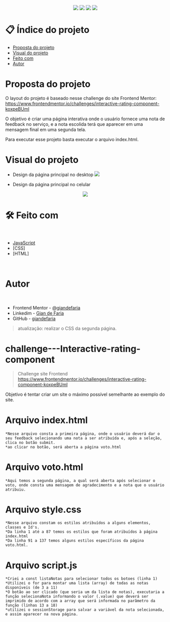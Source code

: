 <p align="center">
  <image
  src="https://img.shields.io/github/languages/count/giandefaria/challeng-interactive-card-details-form-main"
  />
  <image
  src="https://img.shields.io/github/languages/top/giandefaria/challeng-interactive-card-details-form-main"
  />
  <image
  src="https://img.shields.io/github/last-commit/giandefaria/challeng-interactive-card-details-form-main"
  />
  <image
  src="https://img.shields.io/github/watchers/giandefaria/challeng-interactive-card-details-form-main"
  />
</p>

# 📋 Índice do projeto


- [Proposta do projeto](#id01)
- [Visual do projeto](#id04)
- [Feito com](#id05)
- [Autor](#id07)

# Proposta do projeto <a name="id01"></a>

O layout do projeto é baseado nesse challenge do site Frontend Mentor: https://www.frontendmentor.io/challenges/interactive-rating-component-koxpeBUmI


O objetivo é criar uma página interativa onde o usuário fornece uma nota de feedback no serviço, e a nota escolida terá que aparecer em uma mensagem final em uma segunda tela.

Para executar esse projeto basta executar o arquivo index.html.


# Visual do projeto <a name="id04"></a>

<p align="center">

* Design da página principal no desktop
<image
src="./images/desktop-view.png"
/>

</p>

<p align="center">

* Design da página principal no celular
<div align="center">
  <image
  src="./images/mobile-view.png"
  />
</div>

</p>

# 🛠 Feito com <a name="id05"></a>

<br />

- [JavaScript](https://www.ecma-international.org/publications-and-standards/standards/ecma-262/)
- [CSS]
- [HTML]

<br />


# Autor <a name="id07"></a>

<br />

- Frontend Mentor - [@giandefaria](https://www.frontendmentor.io/profile/giandefaria)
- Linkedim - [Gian de Faria](www.linkedin.com/in/gianfaria)
- GitHub - [giandefaria](https://github.com/giandefaria)



>atualização: realizar o CSS da segunda página. 
# challenge---Interactive-rating-component
> Challenge site Frontend https://www.frontendmentor.io/challenges/interactive-rating-component-koxpeBUmI

Objetivo é tentar criar um site o máximo possível semelhante ao exemplo do site. 
# Arquivo index.html
    *Nesse arquivo consta a primeira página, onde o usuário deverá dar o seu feedback selecionando uma nota a ser atribuída e, após a seleção, clica no botão submit. 
    *ao clicar no botão, será aberta a página voto.html

# Arquivo voto.html
    *Aqui temos a segunda página, a qual será aberta após selecionar o voto, onde consta uma mensagem de agradecimento e a nota que o usuário atribuiu.

# Arquivo style.css
    *Nesse arquivo constam os estilos atribuídos a alguns elementos, classes e Id's. 
    *Da linha 1 até a 87 temos os estilos que foram atribuídos à página index.html
    *Da linha 91 a 137 temos alguns estilos específicos da página voto.html.

# Arquivo script.js
    *Criei a const listaNotas para selecionar todos os botoes (linha 1)
    *Utilizei o for para montar uma lista (array) de todas as notas disponíveis (de 3 a 11)
    *O botão ao ser clicado (que seria um da lista de notas), executaria a função selecionaNota informando o valor (.value) que deverá ser imprimido de acordo com a array que será informada no parâmetro da função (linhas 13 a 18)
    *utilizei o sessionStorage para salvar a variável da nota selecionada, e assim aparecer na nova página. 
